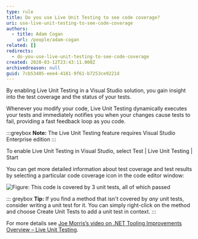 ```yaml
---
type: rule
title: Do you use Live Unit Testing to see code coverage?
uri: use-live-unit-testing-to-see-code-coverage
authors:
  - title: Adam Cogan
    url: /people/adam-cogan
related: []
redirects:
  - do-you-use-live-unit-testing-to-see-code-coverage
created: 2020-03-12T23:43:11.000Z
archivedreason: null
guid: 7cb53405-eee4-4181-9f61-b7253ce9221d
---
```

By enabling Live Unit Testing in a Visual Studio solution, you gain insight into the test coverage and the status of your tests. 

Whenever you modify your code, Live Unit Testing dynamically executes your tests and immediately notifies you when your changes cause tests to fail, providing a fast feedback loop as you code.

:::greybox
**Note:** The Live Unit Testing feature requires Visual Studio Enterprise edition 
:::

<!--endintro-->

To enable Live Unit Testing in Visual Studio, select Test | Live Unit Testing | Start

You can get more detailed information about test coverage and test results by selecting a particular code coverage icon in the code editor window:

![Figure: This code is covered by 3 unit tests, all of which passed](live-unit-testing-good.jpg "Screenshot of the Code Editor showing tests and their status against a method in Visual Studio")

::: greybox
**Tip:** If you find a method that isn't covered by *any* unit tests, consider writing a unit test for it. You can simply right-click on the method and choose Create Unit Tests to add a unit test in context.
:::

For more details see [Joe Morris’s video on .NET Tooling Improvements Overview – Live Unit Testing](https://www.youtube.com/watch?v=kBlLi4BYCKk).
